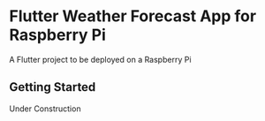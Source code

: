 # Flutter Weather Forecast App for Raspberry Pi

A Flutter project to be deployed on a Raspberry Pi

## Getting Started

Under Construction
